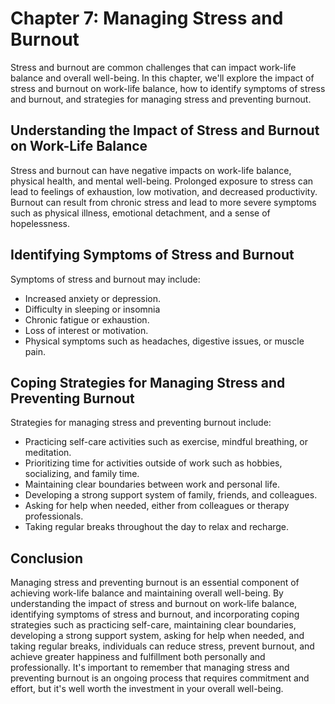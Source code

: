 Chapter 7: Managing Stress and Burnout
======================================

Stress and burnout are common challenges that can impact work-life balance and overall well-being. In this chapter, we'll explore the impact of stress and burnout on work-life balance, how to identify symptoms of stress and burnout, and strategies for managing stress and preventing burnout.

Understanding the Impact of Stress and Burnout on Work-Life Balance
-------------------------------------------------------------------

Stress and burnout can have negative impacts on work-life balance, physical health, and mental well-being. Prolonged exposure to stress can lead to feelings of exhaustion, low motivation, and decreased productivity. Burnout can result from chronic stress and lead to more severe symptoms such as physical illness, emotional detachment, and a sense of hopelessness.

Identifying Symptoms of Stress and Burnout
------------------------------------------

Symptoms of stress and burnout may include:

* Increased anxiety or depression.
* Difficulty in sleeping or insomnia
* Chronic fatigue or exhaustion.
* Loss of interest or motivation.
* Physical symptoms such as headaches, digestive issues, or muscle pain.

Coping Strategies for Managing Stress and Preventing Burnout
------------------------------------------------------------

Strategies for managing stress and preventing burnout include:

* Practicing self-care activities such as exercise, mindful breathing, or meditation.
* Prioritizing time for activities outside of work such as hobbies, socializing, and family time.
* Maintaining clear boundaries between work and personal life.
* Developing a strong support system of family, friends, and colleagues.
* Asking for help when needed, either from colleagues or therapy professionals.
* Taking regular breaks throughout the day to relax and recharge.

Conclusion
----------

Managing stress and preventing burnout is an essential component of achieving work-life balance and maintaining overall well-being. By understanding the impact of stress and burnout on work-life balance, identifying symptoms of stress and burnout, and incorporating coping strategies such as practicing self-care, maintaining clear boundaries, developing a strong support system, asking for help when needed, and taking regular breaks, individuals can reduce stress, prevent burnout, and achieve greater happiness and fulfillment both personally and professionally. It's important to remember that managing stress and preventing burnout is an ongoing process that requires commitment and effort, but it's well worth the investment in your overall well-being.
